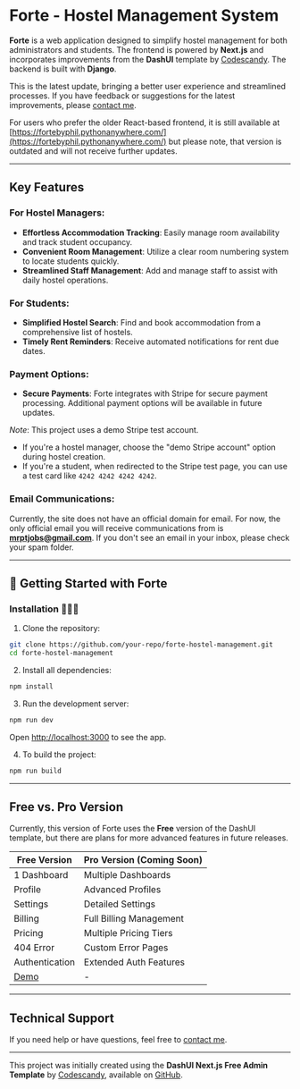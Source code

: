

# Forte - Hostel Management System



**Forte** is a web application designed to simplify hostel management for both administrators and students. The frontend is powered by **Next.js** and incorporates improvements from the **DashUI** template by [Codescandy](https://codescandy.com/). The backend is built with **Django**.

This is the latest update, bringing a better user experience and streamlined processes. If you have feedback or suggestions for the latest improvements, please [contact me](mailto:mrptjobs@gmail.com).

For users who prefer the older React-based frontend, it is still available at [https://fortebyphil.pythonanywhere.com/](https://fortebyphil.pythonanywhere.com/) but please note, that version is outdated and will not receive further updates.

---

## Key Features

### For Hostel Managers:
- **Effortless Accommodation Tracking**: Easily manage room availability and track student occupancy.
- **Convenient Room Management**: Utilize a clear room numbering system to locate students quickly.
- **Streamlined Staff Management**: Add and manage staff to assist with daily hostel operations.

### For Students:
- **Simplified Hostel Search**: Find and book accommodation from a comprehensive list of hostels.
- **Timely Rent Reminders**: Receive automated notifications for rent due dates.

### Payment Options:
- **Secure Payments**: Forte integrates with Stripe for secure payment processing. Additional payment options will be available in future updates.
  
*Note*: This project uses a demo Stripe test account. 
- If you're a hostel manager, choose the "demo Stripe account" option during hostel creation.
- If you're a student, when redirected to the Stripe test page, you can use a test card like `4242 4242 4242 4242`.

### Email Communications:
Currently, the site does not have an official domain for email. For now, the only official email you will receive communications from is **mrptjobs@gmail.com**. If you don't see an email in your inbox, please check your spam folder.

---

## 🚀 Getting Started with Forte

### Installation 👨🏻‍💻

1. Clone the repository:

```bash
git clone https://github.com/your-repo/forte-hostel-management.git
cd forte-hostel-management
```

2. Install all dependencies:

```bash
npm install
```

3. Run the development server:

```bash
npm run dev
```

Open [http://localhost:3000](http://localhost:3000) to see the app.

4. To build the project:

```bash
npm run build
```

---

## Free vs. Pro Version
Currently, this version of Forte uses the **Free** version of the DashUI template, but there are plans for more advanced features in future releases.

| Free Version          | Pro Version (Coming Soon) |
|-----------------------|---------------------------|
| 1 Dashboard           | Multiple Dashboards       |
| Profile               | Advanced Profiles         |
| Settings              | Detailed Settings         |
| Billing               | Full Billing Management   |
| Pricing               | Multiple Pricing Tiers    |
| 404 Error             | Custom Error Pages        |
| Authentication        | Extended Auth Features    |
| [Demo](https://dashui-free-nextjs-admin-template.vercel.app/) | - |

---

## Technical Support

If you need help or have questions, feel free to [contact me](mailto:mrptjobs@gmail.com).

---

This project was initially created using the **DashUI Next.js Free Admin Template** by [Codescandy](https://codescandy.com/), available on [GitHub](https://github.com/codescandy/dashui-free-nextjs-admin-template).

